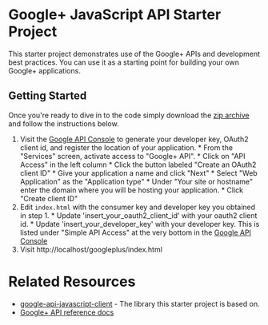 # Google+ JavaScript API Starter Project  #

This starter project demonstrates use of the Google+ APIs and development best practices. You can use it as a starting point for building your own Google+ applications.

## Getting Started ##
Once you're ready to dive in to the code simply download the [zip archive](http://code.google.com/p/google-plus-javascript-starter/downloads/detail?name=google-plus-javascript-starter.zip) and follow the instructions below.

  1. Visit the [Google API Console](https://code.google.com/apis/console/?api=plus) to generate your developer key, OAuth2 client id, and register the location of your application.
    * From the "Services" screen, activate access to "Google+ API".
    * Click on "API Access" in the left column
    * Click the button labeled "Create an OAuth2 client ID"
    * Give your application a name and click "Next"
    * Select "Web Application" as the "Application type"
    * Under "Your site or hostname" enter the  domain where you will be hosting your application.
    * Click "Create client ID"
  1. Edit `index.html` with the consumer key and developer key you obtained in step 1.
    * Update 'insert\_your\_oauth2\_client\_id' with your oauth2 client id.
    * Update 'insert\_your\_developer\_key' with your developer key. This is listed under "Simple API Access" at the very bottom in the [Google API Console](https://code.google.com/apis/console/#:access)
  1. Visit http://localhost/googleplus/index.html

# Related Resources #
  * [google-api-javascript-client](http://code.google.com/p/google-api-javascript-client/) - The library this starter project is based on.
  * [Google+ API reference docs](http://developers.google.com/+/)